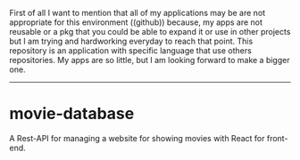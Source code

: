 First of all I want to mention that all of my applications may be are not appropriate for this environment ((github)) because, my apps are not reusable or a pkg that you could be able to expand it or use in other projects but I am trying and hardworking everyday to reach that point. This repository is an application with specific language that use others repositories. My apps are so little, but I am looking forward to make a bigger one.

***

# movie-database
A Rest-API for managing a website for showing movies with React for front-end.
